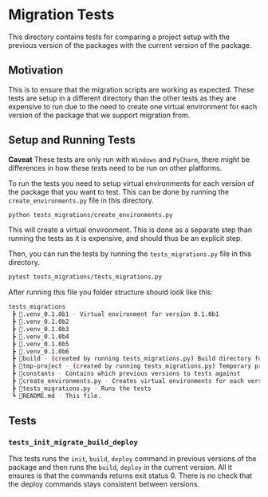 # Migration Tests

This directory contains tests for comparing a project setup with the previous version of the packages
with the current version of the package.

## Motivation

This is to ensure that the migration scripts are working as expected. These tests are setup in a different directory
than the other tests as they are expensive to run due to the need to create one virtual environment for each version
of the package that we support migration from.

## Setup and Running Tests

**Caveat** These tests are only run with `Windows` and `PyCharm`, there might be differences in how these tests
need to be run on other platforms.

To run the tests you need to setup virtual environments for each version of the package that you want to test.
This can be done by running the `create_environments.py` file in this directory.

```bash
python tests_migrations/create_environments.py
```

This will create a virtual environment. This is done as a separate step than running the tests as it is expensive,
and should thus be an explicit step.

Then, you can run the tests by running the `tests_migrations.py` file in this directory.

```bash
pytest tests_migrations/tests_migrations.py
```

 After running this file you folder structure should look like this:

```bash
tests_migrations
 ┣ 📂.venv_0.1.0b1 - Virtual environment for version 0.1.0b1
 ┣ 📂.venv_0.1.0b2
 ┣ 📂.venv_0.1.0b3
 ┣ 📂.venv_0.1.0b4
 ┣ 📂.venv_0.1.0b5
 ┣ 📂.venv_0.1.0b6
 ┣ 📂build - (created by running tests_migrations.py) Build directory for the modules
 ┣ 📂tmp-project - (created by running tests_migrations.py) Temporary project directory
 ┣ 📜constants - Contains which previous versions to tests against
 ┣ 📜create_environments.py - Creates virtual environments for each version to test against
 ┣ 📜tests_migrations.py - Runs the tests
 ┗ 📜README.md - This file.
```

## Tests

### <code>tests_init_migrate_build_deploy</code>

This tests runs the `init`, `build`, `deploy` command in previous versions of the package and
then runs the `build`, `deploy` in the current version. All it ensures is that the commands returns exit status 0.
There is no check that the deploy commands stays consistent between versions.
